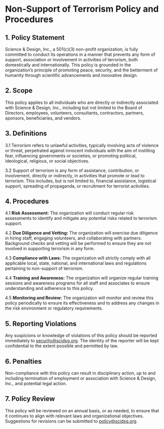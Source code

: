 # Non-Support of Terrorism Policy and Procedures

## 1. Policy Statement
Science & Design, Inc., a 501(c)(3) non-profit organization, is fully committed to conduct its operations in a manner that prevents any form of support, association or involvement in activities of terrorism, both domestically and internationally. This policy is grounded in the organization’s principle of promoting peace, security, and the betterment of humanity through scientific advancements and innovative design.

## 2. Scope
This policy applies to all individuals who are directly or indirectly associated with Science & Design, Inc., including but not limited to the Board of Directors, employees, volunteers, consultants, contractors, partners, sponsors, beneficiaries, and vendors.

## 3. Definitions

3.1 Terrorism refers to unlawful activities, typically involving acts of violence or threat, perpetrated against innocent individuals with the aim of instilling fear, influencing governments or societies, or promoting political, ideological, religious, or social objectives.

3.2 Support of terrorism is any form of assistance, contribution, or involvement, directly or indirectly, in activities that promote or lead to terrorism. This includes, but is not limited to, financial assistance, logistical support, spreading of propaganda, or recruitment for terrorist activities.

## 4. Procedures

4.1 **Risk Assessment:** The organization will conduct regular risk assessments to identify and mitigate any potential risks related to terrorism support.

4.2 **Due Diligence and Vetting:** The organization will exercise due diligence in hiring staff, engaging volunteers, and collaborating with partners. Background checks and vetting will be performed to ensure they are not involved in supporting terrorism in any form.

4.3 **Compliance with Laws:** The organization will strictly comply with all applicable local, state, national, and international laws and regulations pertaining to non-support of terrorism.

4.4 **Training and Awareness:** The organization will organize regular training sessions and awareness programs for all staff and associates to ensure understanding and adherence to this policy.

4.5 **Monitoring and Review:** The organization will monitor and review this policy periodically to ensure its effectiveness and to address any changes in the risk environment or regulatory requirements.

## 5. Reporting Violations

Any suspicions or knowledge of violations of this policy should be reported immediately to security@scidsg.org. The identity of the reporter will be kept confidential to the extent possible and permitted by law.

## 6. Penalties

Non-compliance with this policy can result in disciplinary action, up to and including termination of employment or association with Science & Design, Inc., and potential legal action.

## 7. Policy Review

This policy will be reviewed on an annual basis, or as needed, to ensure that it continues to align with relevant laws and organizational objectives. Suggestions for revisions can be submitted to policy@scidsg.org.

